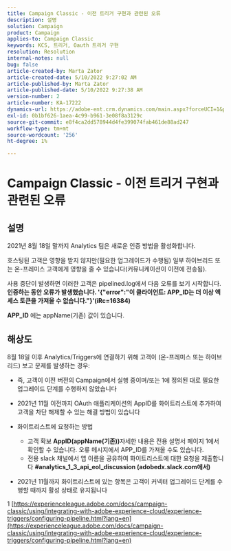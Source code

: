 ```yaml
---
title: Campaign Classic - 이전 트리거 구현과 관련된 오류
description: 설명
solution: Campaign
product: Campaign
applies-to: Campaign Classic
keywords: KCS, 트리거, Oauth 트리거 구현
resolution: Resolution
internal-notes: null
bug: false
article-created-by: Marta Zator
article-created-date: 5/10/2022 9:27:02 AM
article-published-by: Marta Zator
article-published-date: 5/10/2022 9:27:38 AM
version-number: 2
article-number: KA-17222
dynamics-url: https://adobe-ent.crm.dynamics.com/main.aspx?forceUCI=1&pagetype=entityrecord&etn=knowledgearticle&id=4ba79854-43d0-ec11-a7b5-00224809c101
exl-id: 0b1bf626-1aea-4c99-b961-3e08f8a3129c
source-git-commit: e8f4ca2dd578944d4fe399074fab461de88ad247
workflow-type: tm+mt
source-wordcount: '256'
ht-degree: 1%

---
```


# Campaign Classic - 이전 트리거 구현과 관련된 오류

## 설명


2021년 8월 18일 말까지 Analytics 팀은 새로운 인증 방법을 활성화합니다.

호스팅된 고객은 영향을 받지 않지만(필요한 업그레이드가 수행됨) 일부 하이브리드 또는 온-프레미스 고객에게 영향을 줄 수 있습니다(커뮤니케이션이 이전에 전송됨).

사용 중단이 발생하면 이러한 고객은 pipelined.log에서 다음 오류를 보기 시작합니다.
<b>인증하는 동안 오류가 발생했습니다. &#39;{&quot;error&quot;:&quot;이 클라이언트: APP_ID는 더 이상 액세스 토큰을 가져올 수 없습니다.&quot;}&#39;(iRc=16384)</b>

<b>APP_ID</b> 에는 appName(기존) 값이 있습니다.


## 해상도


8월 18일 이후 Analytics/Triggers에 연결하기 위해 고객이 (온-프레미스 또는 하이브리드) 보고 문제를 발생하는 경우:

- 즉, 고객이 이전 버전의 Campaign에서 실행 중이며/또는 1에 정의된 대로 필요한 업그레이드 단계를 수행하지 않았습니다
- 2021년 11월 이전까지 OAuth 애플리케이션의 AppID를 화이트리스트에 추가하여 고객을 차단 해제할 수 있는 해결 방법이 있습니다
- 화이트리스트에 요청하는 방법

   - 고객 확보 <b>AppID(appName(기존))</b>자세한 내용은 전용 설명서 페이지 1에서 확인할 수 있습니다. 오류 메시지에서 APP_ID를 가져올 수도 있습니다.
   - 전용 slack 채널에서 앱 이름을 공유하여 화이트리스트에 대한 요청을 제출합니다 <b>#analytics_1_3_api_eol_discussion (adobedx.slack.com에서)</b>
- 2021년 11월까지 화이트리스트에 있는 항목은 고객이 커넥터 업그레이드 단계를 수행할 때까지 활성 상태로 유지됩니다


1 [https://experienceleague.adobe.com/docs/campaign-classic/using/integrating-with-adobe-experience-cloud/experience-triggers/configuring-pipeline.html?lang=en](https://experienceleague.adobe.com/docs/campaign-classic/using/integrating-with-adobe-experience-cloud/experience-triggers/configuring-pipeline.html?lang=en)
